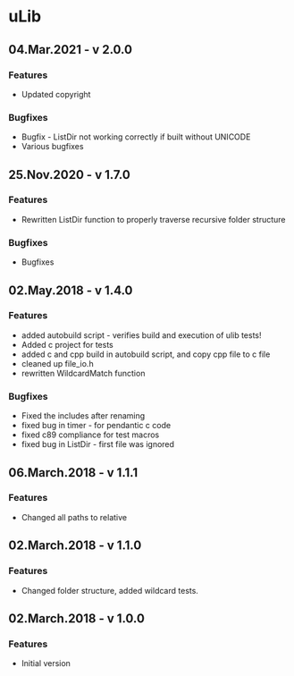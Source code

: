 # uLib

## 04.Mar.2021 - v 2.0.0
### Features
* Updated copyright
### Bugfixes
* Bugfix - ListDir not working correctly if built without UNICODE
* Various bugfixes
 
## 25.Nov.2020 - v 1.7.0
### Features
* Rewritten ListDir function to properly traverse recursive folder structure
### Bugfixes
* Bugfixes

## 02.May.2018 - v 1.4.0
### Features
* added autobuild script - verifies build and execution of ulib tests!
* Added c project for tests
* added c and cpp build in autobuild script, and copy cpp file to c file
* cleaned up file_io.h
* rewritten WildcardMatch function
### Bugfixes
* Fixed the includes after renaming
* fixed bug in timer - for pendantic c code
* fixed c89 compliance for test macros
* fixed bug in ListDir - first file was ignored

## 06.March.2018 - v 1.1.1
### Features
* Changed all paths to relative

## 02.March.2018 - v 1.1.0
### Features
* Changed folder structure, added wildcard tests.

## 02.March.2018 - v 1.0.0
### Features
* Initial version
